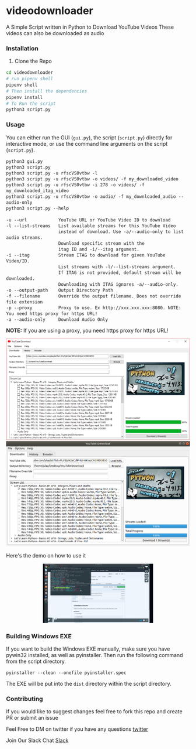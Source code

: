 # videodownloader
A Simple Script written in Python to Download YouTube Videos
These videos can also be downloaded as audio

### Installation
1. Clone the Repo
```Bash
cd videodownloader
# run pipenv shell
pipenv shell
# Then install the dependencies
pipenv install
# To Run the script 
python3 script.py
```

### Usage

You can either run the GUI (`gui.py`), the script (`script.py`) directly for interactive mode,
or use the command line arguments on the script (`script.py`).

    python3 gui.py
    python3 script.py
    python3 script.py -u rfscVS0vtbw -l
    python3 script.py -u rfscVS0vtbw -o videos/ -f my_downloaded_video
    python3 script.py -u rfscVS0vtbw -i 278 -o videos/ -f my_downloaded_itag_video
    python3 script.py -u rfscVS0vtbw -o audio/ -f my_downloaded_audio --audio-only
    python3 script.py --help
    
    -u --url            YouTube URL or YouTube Video ID to download
    -l --list-streams   List available streams for this YouTube Video 
                        instead of download. Use -a/--audio-only to list audio streams.
                        Download specific stream with the 
                        itag ID and -i/--itag argument.
    -i --itag           Stream ITAG to download for given YouTube Video/ID.
                        List streams with -l/--list-streams argument.
                        If ITAG is not provided, default stream will be downloaded.
                        Downloading with ITAG ignores -a/--audio-only.
    -o --output-path    Output Directory Path
    -f --filename       Override the output filename. Does not override file extension
    -p --proxy          Proxy to use. Ex http://xxx.xxx.xxx:8080. NOTE: You need https proxy for https URL!
    -a --audio-only     Download Audio Only
    

**NOTE:** If you are using a proxy, you need https proxy for https URL!

![GUI Screenshot](docs/assets/gui_screenshot.png)![GUI Screenshot Linux](docs/assets/gui_screenshot_linux.png)

Here's the demo on how to use it

<div align="center">
  <a href="https://vimeo.com/281200561"><img width="60%" src="docs/assets/img.png" alt="view demo"></a><br>
</div>

### Building Windows EXE

If you want to build the Windows EXE manually, make sure you have pywin32 installed,
as well as pyinstaller. Then run the following command from the script directory.

    pyinstaller --clean --onefile pyinstaller.spec
    
The EXE will be put into the `dist` directory within the script directory.
    
### Contributing

If you would like to suggest changes feel free to fork this repo and create PR or submit an issue

Feel Free to DM on twitter if you have any questions
[twitter](http://www.twitter.com/muhammad_o7)


Join Our Slack Chat
[Slack](https://join.slack.com/t/videodownloaderpy/shared_invite/enQtNDA1NjM2OTc1MzUwLWFkNGExNDVjNjI3MjNmYjA3NmNlNGUzYmU1NjBlZDUzMjY4NTc1ZWFiMTMxZjg1ZTk5MGQzZGI3MjJmMWQyYjk)
